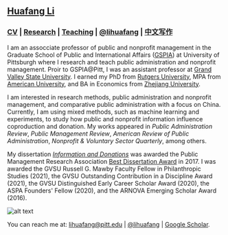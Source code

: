## [Huafang Li](https://lihuafang.github.io/) 

### [CV](https://drive.google.com/file/d/1r2M1C58A-Qq2rAtSb6QHMtR8cnDekKF4/view) | [Research](https://scholar.google.com/citations?hl=en&user=ku5cRAYAAAAJ&view_op=list_works&sortby=pubdate) | [Teaching](https://github.com/lihuafang/teaching/blob/master/README.md) | [@lihuafang](https://twitter.com/lihuafang) | [中文写作](https://github.com/lihuafang/cnwriting)

I am an assocciate professor of public and nonprofit management in the Graduate School of Public and International Affairs ([GSPIA](https://www.gspia.pitt.edu/)) at University of Pittsburgh where I research and teach public administration and nonprofit management. Proir to GSPIA@Pitt, I was an assistant professor at [Grand Valley State University](https://www.gvsu.edu/spnha/). I earned my PhD from [Rutgers University](http://spaa.newark.rutgers.edu), MPA from [American University](https://www.american.edu/spa/), and BA in Economics from [Zhejiang University](http://www.cec.zju.edu.cn/). 

I am interested in research methods, public administration and nonprofit management, and comparative public administration with a focus on China. Currently, I am using mixed methods, such as machine learning and experiments, to study how public and nonprofit information influence coproduction and donation. My works appeared in *Public Administration Review*, *Public Management Review*, *American Review of Public Administration*, *Nonprofit & Voluntary Sector Quarterly*, among others. 

My dissertation [*Information and Donations*](https://doi.org/doi:10.7282/T35T3PDQ) was awarded the Public Management Research Association [Best Dissertation Award](https://pmranet.org/awards/) in 2017. I was awarded the GVSU Russell G. Mawby Faculty Fellow in Philanthropic Studies (2021), the GVSU Outstanding Contribution in a Discipline Award (2021), the GVSU Distinguished Early Career Scholar Award (2020), the ASPA Founders' Fellow (2020), and the ARNOVA Emerging Scholar Award (2016).

![alt text](https://avatars3.githubusercontent.com/u/10341996?s=460&v=4)

You can reach me at: lihuafang@pitt.edu | [@lihuafang](https://twitter.com/lihuafang) | [Google Scholar](https://scholar.google.com/citations?hl=en&user=ku5cRAYAAAAJ&view_op=list_works&sortby=pubdate).
